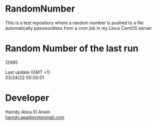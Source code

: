 # RandomNumber    
This is a test repository where a random number is pushed to a file automatically passwordless from a cron job in my Linux CentOS server    
# Random Number of the last run   
12985
      
Last update (GMT +1)    
03/24/22 00:00:01
# Developer    
Hamdy Abou El Anein   
hamdy.aea@protonmail.com
